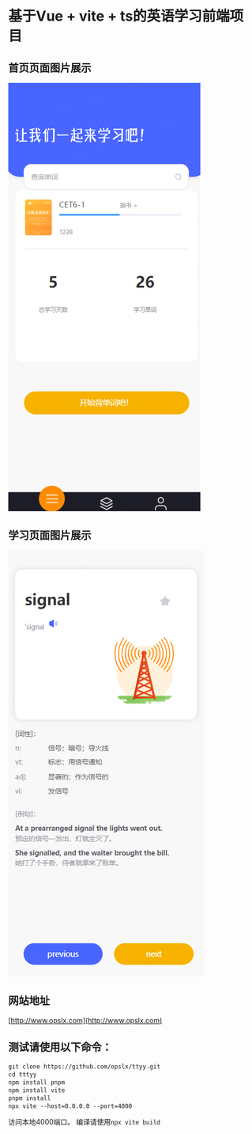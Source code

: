 # 基于Vue + vite + ts的英语学习前端项目
## 首页页面图片展示
![image](./public/home-A.png)
## 学习页面图片展示
![image](./public/word-A.png)

## 网站地址
[http://www.opslx.com](http://www.opslx.com)

## 测试请使用以下命令：
```
git clone https://github.com/opslx/ttyy.git
cd tttyy
npm install pnpm
npm install vite
pnpm install
npx vite --host=0.0.0.0 --port=4000
```
访问本地4000端口。
编译请使用```npx vite build```